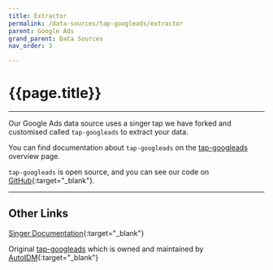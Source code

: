 ```yaml
---
title: Extractor
permalink: /data-sources/tap-googleads/extractor
parent: Google Ads
grand_parent: Data Sources
nav_order: 3

---
```


# {{page.title}}

---

Our Google Ads data source uses a singer tap we have forked and customised called `tap-googleads` to extract your data. 

You can find documentation about `tap-googleads` on the [tap-googleads]({{site.baseurl}}/data-sources/tap-googleads) overview page.

`tap-googleads` is open source, and you can see our code on [GitHub](https://github.com/Matatika/tap-googleads){:target="_blank"}.

---

## Other Links

[Singer Documentation](https://github.com/singer-io/getting-started){:target="_blank"}

Original [tap-googleads](https://github.com/AutoIDM/tap-googleads) which is owned and maintained by [AutoIDM](https://www.autoidm.com/){:target="_blank"}

